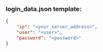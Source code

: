 ### login_data.json template:
```json
{
    "ip": "<your_server_address>",
    "user": "<user>",
    "password": "<password>"
}
```
